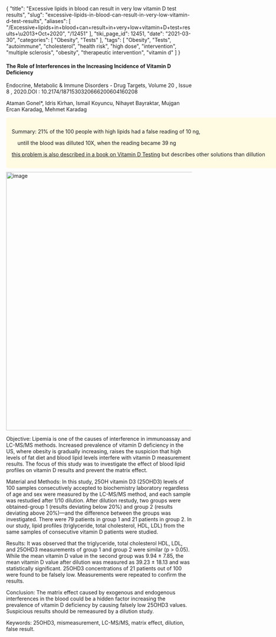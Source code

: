 {
    "title": "Excessive lipids in blood can result in very low vitamin D test results",
    "slug": "excessive-lipids-in-blood-can-result-in-very-low-vitamin-d-test-results",
    "aliases": [
        "/Excessive+lipids+in+blood+can+result+in+very+low+vitamin+D+test+results+\u2013+Oct+2020",
        "/12451"
    ],
    "tiki_page_id": 12451,
    "date": "2021-03-30",
    "categories": [
        "Obesity",
        "Tests"
    ],
    "tags": [
        "Obesity",
        "Tests",
        "autoimmune",
        "cholesterol",
        "health risk",
        "high dose",
        "intervention",
        "multiple sclerosis",
        "obesity",
        "therapeutic intervention",
        "vitamin d"
    ]
}


#### The Role of Interferences in the Increasing Incidence of Vitamin D Deficiency

Endocrine, Metabolic & Immune Disorders - Drug Targets, Volume 20 , Issue 8 , 2020.DOI : 10.2174/1871530320666200604160208

Ataman Gonel*, Idris Kirhan, Ismail Koyuncu, Nihayet Bayraktar, Mujgan Ercan Karadag, Mehmet Karadag

<div class="border" style="background-color:#FFFAE2;padding:15px;margin:10px 0;border-radius:5px;width:800px">

Summary: 21% of the 100 people with high lipids had a false reading of 10 ng, 

&nbsp; &nbsp; untill the blood was dilluted 10X, when the reading became 39 ng

[this problem is also described in a book on Vitamin D Testing](https://VitaminDWiki.com/Problems+with+Vitamin+D+Testing+%E2%80%93+chapter+%E2%80%93+Aug+2019#Lipophilicity_of_Vitamin_D:~:text=As%20a%20steroid%20molecule%2C%20derivative%20of,fractions%20of%20a%20biological%20fluid%20%5B8%5D.) but describes other solutions than dillution

</div>

<img src="https://d378j1rmrlek7x.cloudfront.net/attachments/jpeg/interferants.jpg" alt="image" width="700">

Objective: Lipemia is one of the causes of interference in immunoassay and LC-MS/MS methods. Increased prevalence of vitamin D deficiency in the US, where obesity is gradually increasing, raises the suspicion that high levels of fat diet and blood lipid levels interfere with vitamin D measurement results. The focus of this study was to investigate the effect of blood lipid profiles on vitamin D results and prevent the matrix effect.

Material and Methods: In this study, 25OH vitamin D3 (25OHD3) levels of 100 samples consecutively accepted to biochemistry laboratory regardless of age and sex were measured by the LC-MS/MS method, and each sample was restudied after 1/10 dilution. After dilution restudy, two groups were obtained-group 1 (results deviating below 20%) and group 2 (results deviating above 20%)—and the difference between the groups was investigated. There were 79 patients in group 1 and 21 patients in group 2. In our study, lipid profiles (triglyceride, total cholesterol, HDL, LDL) from the same samples of consecutive vitamin D patients were studied.

Results: It was observed that the triglyceride, total cholesterol HDL, LDL, and 25OHD3 measurements of group 1 and group 2 were similar (p > 0.05). While the mean vitamin D value in the second group was 9.94 ± 7.85, the mean vitamin D value after dilution was measured as 39.23 ± 18.13 and was statistically significant. 25OHD3 concentrations of 21 patients out of 100 were found to be falsely low. Measurements were repeated to confirm the results.

Conclusion: The matrix effect caused by exogenous and endogenous interferences in the blood could be a hidden factor increasing the prevalence of vitamin D deficiency by causing falsely low 25OHD3 values. Suspicious results should be remeasured by a dilution study.

Keywords: 25OHD3, mismeasurement, LC-MS/MS, matrix effect, dilution, false result.
